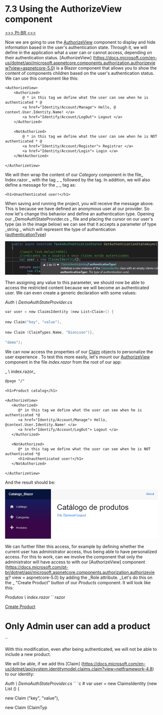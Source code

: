 # 7.3 Using the AuthorizeView component

[>>> Pt-BR <<<](/docs/7.3-Using-the-AuthorizeView-component-ptBR.md)

Now we are going to use the [AuthorizeView](https://docs.microsoft.com/en-us/dotnet/api/microsoft.aspnetcore.components.authorization.authorizeview?view=aspnetcore-5.0) component to display and hide information based in the user's authentication state. Through it, we will define in the application what a user can or cannot access, depending on their authentication status. [AuthorizeView] (https://docs.microsoft.com/en-us/dotnet/api/microsoft.aspnetcore.components.authorization.authorizeview?view=aspnetcore-5.0) is a Blazor component that allows you to show the content of components children based on the user's authentication status. We can use this component like this:

```razor
<AuthorizeView>
    <Authorized>
        @ * in this tag we define what the user can see when he is authenticated * @
        <a href="Identity/Account/Manage"> Hello, @ context.User.Identity.Name! </a>
        <a href="Identify/Account/LogOut"> Logout </a>
    </Authorized>

    <NotAuthorized>
        @ * in this tag we define what the user can see when he is NOT authenticated * @
        <a href="Identity/Account/Register"> Registrar </a>
        <a href="Identity/Account/Login"> Login </a>
    </NotAuthorized>

</AuthorizeView>
```

 We will then wrap the content of our _Category_ component in the file_ Index.razor _ with the tag _ <AuthorizeView> _ followed by the <Authorized> tag. In addition, we will also define a message for the _ <NotAuthorized> _ tag as:

```razor
<h1>Unauthenticated user!</h1>
```

When saving and running the project, you will receive the message above. This is because we have defined an anonymous user at our provider. So now let's change this behavior and define an authentication type. Opening our _DemoAuthStateProvider.cs _ file and placing the cursor on our user's type (as in the image below) we can see that it accepts a parameter of type _string _ which will represent the type of authentication ([authenticationType](https://docs.microsoft.com/en-us/dotnet/api/system.security.principal.iidentity.authenticationtype?view=net-5.0#System_Security_Principal_IIdentity_AuthenticationType))

![image.png](img/7.3a.png)

Then assigning any value to this parameter, we should now be able to access the restricted content because we will become an authenticated user. We can even create a generic declaration with some values:

_Auth \ DemoAuthStateProvider.cs_
```c #
var user = new ClaimsIdentity (new List<Claim>() {

new Claim("key", "value"),

new Claim (ClaimTypes.Name, "Dionison")},

"demo");
```

We can now access the properties of our [Claim](https://docs.microsoft.com/en-us/dotnet/api/system.identitymodel.claims.claim?view=netframework-4.8) objects to personalize the user experience . To test this more easily, let's mount our [AuthorizeView](https://docs.microsoft.com/en-us/dotnet/api/microsoft.aspnetcore.components.authorization.authorizeview?view=aspnetcore-5.0) component in the file _index.razor_ from the root of our app:

_ \ index.razor_
```razor
@page "/"

<h1>Product catalog</h1>

<AuthorizeView>
   <Authorized>
      @* in this tag we define what the user can see when he is authenticated *@
      <a href="Identity/Account/Manage"> Hello, @context.User.Identity.Name! </a>
      <a href="Identify/Account/LogOut"> Logout </a>
   </Authorized>

   <NotAuthorized>
      @* in this tag we define what the user can see when he is NOT authenticated *@
      <h1>Unauthenticated user!</h1>
   </NotAuthorized>

</AuthorizeView>
```

And the result should be:

![image.png](img/7.3b.png)

We can further filter this access, for example by defining whether the current user has administrator access, thus being able to have personalized access. For this to work, can we involve the component that only the administrator will have access to with our [AuthorizeView] component (https://docs.microsoft.com/pt-br/dotnet/api/microsoft.aspnetcore.components.authorization.authorizeview? view = aspnetcore-5.0) by adding the _Role attribute. _Let's do this on the _ "Create Product" button of our _Products_ component. It will look like this:

_Produtos \ index.razor_
`` razor
<AuthorizeView Roles = "Admin">

<Authorized>

<div>

<a class="btn btn-success" href="produtos/create"> Create Product </a>

</div>

</Authorized>

<NotAuthorized>

<h1> Only Admin user can add a product </h1>

</NotAuthorized>

</AuthorizeView>
``

With this modification, even after being authenticated, we will not be able to include a new product.

We will be able, if we add this [Claim] (https://docs.microsoft.com/en-us/dotnet/api/system.identitymodel.claims.claim?view=netframework-4.8) to our identity:

_Auth \ DemoAuthStateProvider.cs_
`` `c #
var user = new ClaimsIdentity (new List <Claim> () {

new Claim ("key", "value"),

new Claim (ClaimTyp

